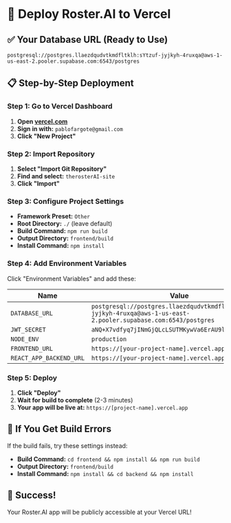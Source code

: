 # 🚀 Deploy Roster.AI to Vercel

## ✅ **Your Database URL (Ready to Use)**
```
postgresql://postgres.llaezdqudvtkmdfltklh:sYtzuf-jyjkyh-4ruxqa@aws-1-us-east-2.pooler.supabase.com:6543/postgres
```

## 📋 **Step-by-Step Deployment**

### **Step 1: Go to Vercel Dashboard**
1. **Open [vercel.com](https://vercel.com)**
2. **Sign in with:** `pablofargote@gmail.com`
3. **Click "New Project"**

### **Step 2: Import Repository**
1. **Select "Import Git Repository"**
2. **Find and select:** `therosterAI-site`
3. **Click "Import"**

### **Step 3: Configure Project Settings**
- **Framework Preset:** `Other`
- **Root Directory:** `./` (leave default)
- **Build Command:** `npm run build`
- **Output Directory:** `frontend/build`
- **Install Command:** `npm install`

### **Step 4: Add Environment Variables**
Click "Environment Variables" and add these:

| Name | Value |
|------|-------|
| `DATABASE_URL` | `postgresql://postgres.llaezdqudvtkmdfltklh:sYtzuf-jyjkyh-4ruxqa@aws-1-us-east-2.pooler.supabase.com:6543/postgres` |
| `JWT_SECRET` | `aNQ+X7vdfyq7jINmGjQLcLSUTMKywVa6ErAU9l1Rm5g=` |
| `NODE_ENV` | `production` |
| `FRONTEND_URL` | `https://[your-project-name].vercel.app` |
| `REACT_APP_BACKEND_URL` | `https://[your-project-name].vercel.app` |

### **Step 5: Deploy**
1. **Click "Deploy"**
2. **Wait for build to complete** (2-3 minutes)
3. **Your app will be live at:** `https://[project-name].vercel.app`

## 🔧 **If You Get Build Errors**

If the build fails, try these settings instead:
- **Build Command:** `cd frontend && npm install && npm run build`
- **Output Directory:** `frontend/build`
- **Install Command:** `npm install && cd backend && npm install`

## 🎉 **Success!**
Your Roster.AI app will be publicly accessible at your Vercel URL! 